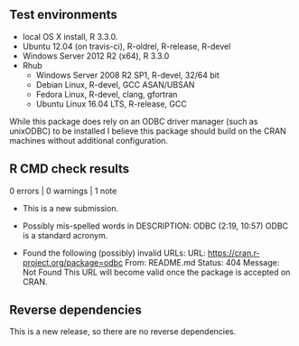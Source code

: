 ## Test environments
* local OS X install, R 3.3.0.
* Ubuntu 12.04 (on travis-ci), R-oldrel, R-release, R-devel
* Windows Server 2012 R2 (x64), R 3.3.0
* Rhub
  * Windows Server 2008 R2 SP1, R-devel, 32/64 bit
  * Debian Linux, R-devel, GCC ASAN/UBSAN
  * Fedora Linux, R-devel, clang, gfortran
  * Ubuntu Linux 16.04 LTS, R-release, GCC

While this package does rely on an ODBC driver manager (such as unixODBC) to be
installed I believe this package should build on the CRAN machines without
additional configuration.

## R CMD check results

0 errors | 0 warnings | 1 note

* This is a new submission.

* Possibly mis-spelled words in DESCRIPTION:
  ODBC (2:19, 10:57)
ODBC is a standard acronym.

* Found the following (possibly) invalid URLs:
  URL: https://cran.r-project.org/package=odbc
    From: README.md
    Status: 404
    Message: Not Found
This URL will become valid once the package is accepted on CRAN.

## Reverse dependencies

This is a new release, so there are no reverse dependencies.
